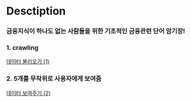 # Desctiption
### 금융지식이 하나도 없는 사람들을 위한 기초적인 금융관련 단어 암기장!


### 1. crawling
 [데이터 불러오기 (1)](https://get-it-withbsj.tistory.com/m/98)
 
 ### 2. 5개를 무작위로 사용자에게 보여줌
 [데이터 보여주기 (2)](https://get-it-withbsj.tistory.com/99, "get-it-withbsj link")
 
 

